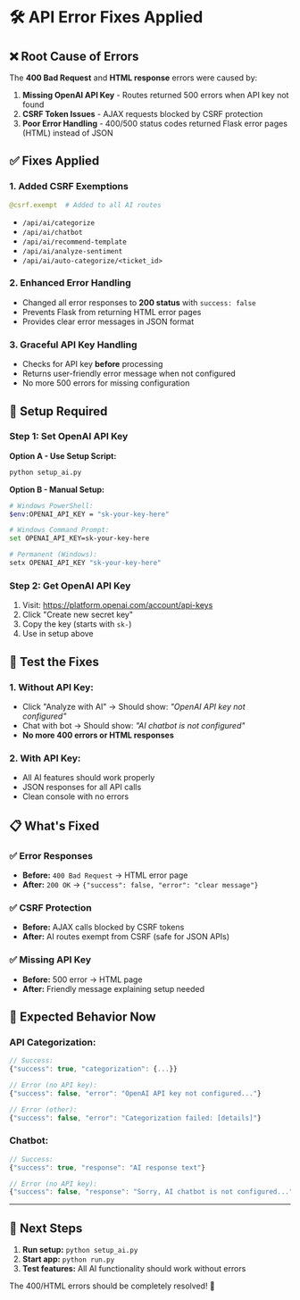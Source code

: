 # 🛠️ API Error Fixes Applied

## ❌ Root Cause of Errors

The **400 Bad Request** and **HTML response** errors were caused by:

1. **Missing OpenAI API Key** - Routes returned 500 errors when API key not found
2. **CSRF Token Issues** - AJAX requests blocked by CSRF protection
3. **Poor Error Handling** - 400/500 status codes returned Flask error pages (HTML) instead of JSON

## ✅ Fixes Applied

### 1. **Added CSRF Exemptions**
```python
@csrf.exempt  # Added to all AI routes
```
- `/api/ai/categorize`
- `/api/ai/chatbot` 
- `/api/ai/recommend-template`
- `/api/ai/analyze-sentiment`
- `/api/ai/auto-categorize/<ticket_id>`

### 2. **Enhanced Error Handling**
- Changed all error responses to **200 status** with `success: false`
- Prevents Flask from returning HTML error pages
- Provides clear error messages in JSON format

### 3. **Graceful API Key Handling**
- Checks for API key **before** processing
- Returns user-friendly error message when not configured
- No more 500 errors for missing configuration

## 🚀 Setup Required

### **Step 1: Set OpenAI API Key**

**Option A - Use Setup Script:**
```bash
python setup_ai.py
```

**Option B - Manual Setup:**
```bash
# Windows PowerShell:
$env:OPENAI_API_KEY = "sk-your-key-here"

# Windows Command Prompt:
set OPENAI_API_KEY=sk-your-key-here

# Permanent (Windows):
setx OPENAI_API_KEY "sk-your-key-here"
```

### **Step 2: Get OpenAI API Key**
1. Visit: https://platform.openai.com/account/api-keys
2. Click "Create new secret key"
3. Copy the key (starts with `sk-`)
4. Use in setup above

## 🧪 Test the Fixes

### **1. Without API Key:**
- Click "Analyze with AI" → Should show: *"OpenAI API key not configured"*
- Chat with bot → Should show: *"AI chatbot is not configured"*
- **No more 400 errors or HTML responses**

### **2. With API Key:**
- All AI features should work properly
- JSON responses for all API calls
- Clean console with no errors

## 📋 What's Fixed

### ✅ **Error Responses**
- **Before:** `400 Bad Request` → HTML error page
- **After:** `200 OK` → `{"success": false, "error": "clear message"}`

### ✅ **CSRF Protection**
- **Before:** AJAX calls blocked by CSRF tokens
- **After:** AI routes exempt from CSRF (safe for JSON APIs)

### ✅ **Missing API Key**
- **Before:** 500 error → HTML page
- **After:** Friendly message explaining setup needed

## 🎯 Expected Behavior Now

### **API Categorization:**
```javascript
// Success:
{"success": true, "categorization": {...}}

// Error (no API key):
{"success": false, "error": "OpenAI API key not configured..."}

// Error (other):
{"success": false, "error": "Categorization failed: [details]"}
```

### **Chatbot:**
```javascript
// Success:
{"success": true, "response": "AI response text"}

// Error (no API key):
{"success": false, "response": "Sorry, AI chatbot is not configured..."}
```

---

## 🎉 **Next Steps**

1. **Run setup:** `python setup_ai.py`
2. **Start app:** `python run.py`
3. **Test features:** All AI functionality should work without errors

The 400/HTML errors should be completely resolved! 🚀
